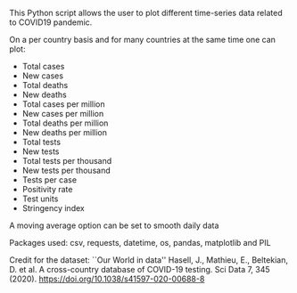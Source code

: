 This Python script allows the user to plot different time-series data related to COVID19 pandemic.

On a per country basis and for many countries at the same time one can plot:
- Total cases
- New cases
- Total deaths
- New deaths
- Total cases per million
- New cases per million
- Total deaths per million
- New deaths per million
- Total tests
- New tests
- Total tests per thousand
- New tests per thousand
- Tests per case
- Positivity rate
- Test units
- Stringency index

A moving average option can be set to smooth daily data

Packages used: csv, requests, datetime, os, pandas, matplotlib and PIL

Credit for the dataset:
``Our World in data''
Hasell, J., Mathieu, E., Beltekian, D. et al. A cross-country database of COVID-19 testing.
Sci Data 7, 345 (2020). https://doi.org/10.1038/s41597-020-00688-8

